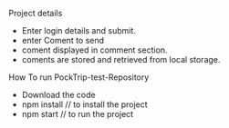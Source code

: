 Project details
   - Enter login details and submit.
   - enter Coment to send
   - coment displayed in comment section.
   - coments are stored and retrieved from local storage.

How To run PockTrip-test-Repository
   - Download the code
   - npm install // to install the project
   - npm start // to run the project

